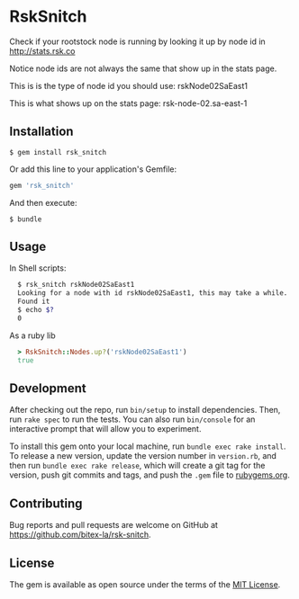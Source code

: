 # RskSnitch

Check if your rootstock node is running by looking it up by node id in
http://stats.rsk.co

Notice node ids are not always the same that show up in the stats page.

This is is the type of node id you should use: rskNode02SaEast1

This is what shows up on the stats page: rsk-node-02.sa-east-1

## Installation

    $ gem install rsk_snitch

Or add this line to your application's Gemfile:

```ruby
gem 'rsk_snitch'
```

And then execute:

    $ bundle


## Usage

In Shell scripts:

```bash
  $ rsk_snitch rskNode02SaEast1
  Looking for a node with id rskNode02SaEast1, this may take a while.
  Found it
  $ echo $?
  0
```

As a ruby lib
```ruby
  > RskSnitch::Nodes.up?('rskNode02SaEast1')
  true
```

## Development

After checking out the repo, run `bin/setup` to install dependencies. Then, run `rake spec` to run the tests. You can also run `bin/console` for an interactive prompt that will allow you to experiment.

To install this gem onto your local machine, run `bundle exec rake install`. To release a new version, update the version number in `version.rb`, and then run `bundle exec rake release`, which will create a git tag for the version, push git commits and tags, and push the `.gem` file to [rubygems.org](https://rubygems.org).

## Contributing

Bug reports and pull requests are welcome on GitHub at https://github.com/bitex-la/rsk-snitch.


## License

The gem is available as open source under the terms of the [MIT License](http://opensource.org/licenses/MIT).

